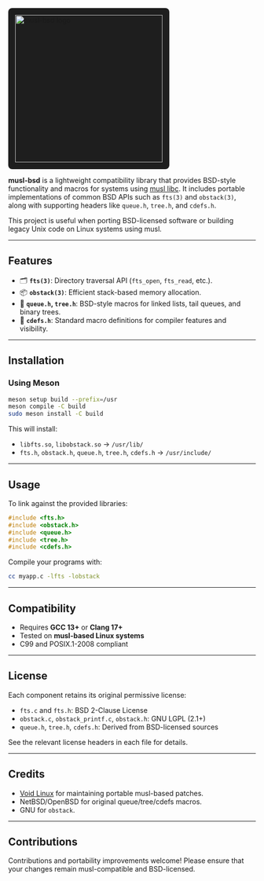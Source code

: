 <div style="background-color: #1e1e1e; padding: 1em; display: inline-block; border-radius: 8px;">
  <img src=".github/musl-bsd-dark.png" alt="musl-bsd logo" width="300">
</div>

**musl-bsd** is a lightweight compatibility library that provides BSD-style functionality and macros for systems using [musl libc](https://musl.libc.org/). It includes portable implementations of common BSD APIs such as `fts(3)` and `obstack(3)`, along with supporting headers like `queue.h`, `tree.h`, and `cdefs.h`.

This project is useful when porting BSD-licensed software or building legacy Unix code on Linux systems using musl.

---

## Features

- 🗂️ **`fts(3)`**: Directory traversal API (`fts_open`, `fts_read`, etc.).
- 📦 **`obstack(3)`**: Efficient stack-based memory allocation.
- 🧩 **`queue.h`, `tree.h`**: BSD-style macros for linked lists, tail queues, and binary trees.
- 🧠 **`cdefs.h`**: Standard macro definitions for compiler features and visibility.

---

## Installation

### Using Meson

```sh
meson setup build --prefix=/usr
meson compile -C build
sudo meson install -C build
```

This will install:
- `libfts.so`, `libobstack.so` → `/usr/lib/`
- `fts.h`, `obstack.h`, `queue.h`, `tree.h`, `cdefs.h` → `/usr/include/`

---

## Usage

To link against the provided libraries:

```c
#include <fts.h>
#include <obstack.h>
#include <queue.h>
#include <tree.h>
#include <cdefs.h>
```

Compile your programs with:

```sh
cc myapp.c -lfts -lobstack
```

---

## Compatibility

- Requires **GCC 13+** or **Clang 17+**
- Tested on **musl-based Linux systems**
- C99 and POSIX.1-2008 compliant

---

## License

Each component retains its original permissive license:

- `fts.c` and `fts.h`: BSD 2-Clause License
- `obstack.c`, `obstack_printf.c`, `obstack.h`: GNU LGPL (2.1+)
- `queue.h`, `tree.h`, `cdefs.h`: Derived from BSD-licensed sources

See the relevant license headers in each file for details.

---

## Credits

- [Void Linux](https://github.com/void-linux) for maintaining portable musl-based patches.
- NetBSD/OpenBSD for original queue/tree/cdefs macros.
- GNU for `obstack`.

---

## Contributions

Contributions and portability improvements welcome! Please ensure that your changes remain musl-compatible and BSD-licensed.
